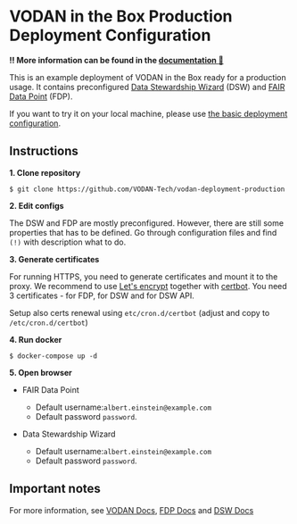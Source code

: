 # VODAN in the Box Production Deployment Configuration

**‼ More information can be found in the [documentation 📕](https://docs.vodan.fairdatapoint.org/)**

This is an example deployment of VODAN in the Box ready for a production usage. It contains preconfigured [Data Stewardship Wizard](https://ds-wizard.org) (DSW) and [FAIR Data Point](https://fairdatapoint.readthedocs.io/) (FDP).

If you want to try it on your local machine, please use [the basic deployment configuration](https://github.com/VODAN-Tech/vodan-deployment-basic).

## Instructions

**1. Clone repository**

```
$ git clone https://github.com/VODAN-Tech/vodan-deployment-production
```

**2. Edit configs**

The DSW and FDP are mostly preconfigured. However, there are still some properties that has to be defined. Go through configuration files and find `(!)` with description what to do.


**3. Generate certificates**

For running HTTPS, you need to generate certificates and mount it to the proxy. We recommend to use [Let's encrypt](https://letsencrypt.org/) together with [certbot](https://certbot.eff.org/). You need 3 certificates - for FDP, for DSW and for DSW API.

Setup also certs renewal using `etc/cron.d/certbot` (adjust and copy to `/etc/cron.d/certbot`)

**4. Run docker**

```
$ docker-compose up -d
```

**5. Open browser**

- FAIR Data Point
  - Default username:`albert.einstein@example.com`
  - Default password `password`.

- Data Stewardship Wizard
  - Default username:`albert.einstein@example.com`
  - Default password `password`.


## Important notes

For more information, see [VODAN Docs](https://docs.vodan.fairdatapoint.org/), [FDP Docs](https://fairdatapoint.readthedocs.io/) and [DSW Docs](https://docs.ds-wizard.org)
